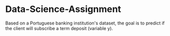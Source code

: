 # Data-Science-Assignment
Based on a Portuguese banking institution's dataset, the goal is to predict if the client will subscribe a term deposit (variable y).
